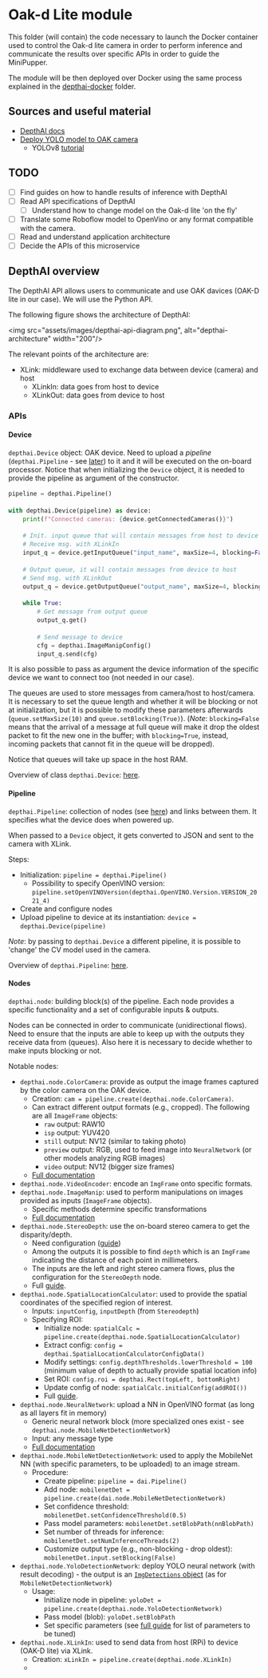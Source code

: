 # Oak-d Lite module

This folder (will contain) the code necessary to launch the Docker container used to control the Oak-d lite camera in order to perform inference and communicate the results over specific APIs in order to guide the MiniPupper.

The module will be then deployed over Docker using the same process explained in the [depthai-docker](../depthai-docker/) folder.

## Sources and useful material

- [DepthAI docs](https://docs.luxonis.com/projects/api/en/latest/)
- [Deploy YOLO model to OAK camera](https://docs.roboflow.com/deploy/luxonis-oak)
  - YOLOv8 [tutorial](https://github.com/luxonis/depthai-ml-training/blob/master/colab-notebooks/YoloV8_training.ipynb)

## TODO

- [ ] Find guides on how to handle results of inference with DepthAI
- [ ] Read API specifications of DepthAI
  - [ ] Understand how to change model on the Oak-d lite 'on the fly'
- [ ] Translate some Roboflow model to OpenVino or any format compatible with the camera.
- [ ] Read and understand application architecture
- [ ] Decide the APIs of this microservice

## DepthAI overview

The DepthAI API allows users to communicate and use OAK davices (OAK-D lite in our case).
We will use the Python API.

The following figure shows the architecture of DepthAI:

<img src="assets/images/depthai-api-diagram.png", alt="depthai-architecture" width="200"/>

The relevant points of the architecture are:

- XLink: middleware used to exchange data between device (camera) and host
  - XLinkIn: data goes from host to device
  - XLinkOut: data goes from device to host

### APIs

#### Device

`depthai.Device` object: OAK device.
Need to upload a *pipeline* (`depthai.Pipeline` - see [later](#pipeline)) to it and it will be executed on the on-board processor.
Notice that when initializing the `Device` object, it is needed to provide the pipeline as argument of the constructor.

```python
pipeline = depthai.Pipeline()

with depthai.Device(pipeline) as device:
    print(f"Connected cameras: {device.getConnectedCameras()}")

    # Init. input queue that will contain messages from host to device
    # Receive msg. with XLinkIn
    input_q = device.getInputQueue("input_name", maxSize=4, blocking=False)

    # Output queue, it will contain messages from device to host
    # Send msg. with XLinkOut
    output_q = device.getOutputQueue("output_name", maxSize=4, blocking=False)

    while True:
        # Get message from output queue
        output_q.get()

        # Send message to device
        cfg = depthai.ImageManipConfig()
        input_q.send(cfg)
```

It is also possible to pass as argument the device information of the specific device we want to connect too (not needed in our case).

The queues are used to store messages from camera/host to host/camera.
It is necessary to set the queue length and whether it will be blocking or not at initialization, but it is possible to modify these parameters afterwards (`queue.setMaxSize(10)` and `queue.setBlocking(True)`).
(*Note*: `blocking=False` means that the arrival of a message at full queue will make it drop the oldest packet to fit the new one in the buffer; with `blocking=True`, instead, incoming packets that cannot fit in the queue will be dropped).

Notice that queues will take up space in the host RAM.

Overview of class `depthai.Device`: [here](https://docs.luxonis.com/projects/api/en/latest/components/device/#reference).

#### Pipeline

`depthai.Pipeline`: collection of nodes (see [here](#nodes)) and links between them.
It specifies what the device does when powered up.

When passed to a `Device` object, it gets converted to JSON and sent to the camera with XLink.

Steps:

- Initialization: `pipeline = depthai.Pipeline()`
  - Possibility to specify OpenVINO version: `pipeline.setOpenVINOVersion(depthai.OpenVINO.Version.VERSION_2021_4)`
- Create and configure nodes
- Upload pipeline to device at its instantiation: `device = depthai.Device(pipeline)`

*Note*: by passing to `depthai.Device` a different pipeline, it is possible to 'change' the CV model used in the camera.

Overview of `depthai.Pipeline`: [here](https://docs.luxonis.com/projects/api/en/latest/components/pipeline/#reference).

#### Nodes

`depthai.node`: building block(s) of the pipeline.
Each node provides a specific functionality and a set of configurable inputs & outputs.

Nodes can be connected in order to communicate (unidirectional flows).
Need to ensure that the inputs are able to keep up with the outputs they receive data from (queues).
Also here it is necessary to decide whether to make inputs blocking or not.

Notable nodes:

- `depthai.node.ColorCamera`: provide as output the image frames captured by the color camera on the OAK device.
  - Creation: `cam = pipeline.create(depthai.node.ColorCamera)`.
  - Can extract different output formats (e.g., cropped). The following are all `ImageFrame` objects:
    - `raw` output: RAW10
    - `isp` output: YUV420
    - `still` output: NV12 (similar to taking photo)
    - `preview` output: RGB, used to feed image into `NeuralNetwork` (or other models analyzing RGB images)
    - `video` output: NV12 (bigger size frames)
  - [Full documentation](https://docs.luxonis.com/projects/api/en/latest/components/nodes/color_camera/#colorcamera)
- `depthai.node.VideoEncoder`: encode an `ImgFrame` onto specific formats.
- `depthai.node.ImageManip`: used to perform manipulations on images provided as inputs (`ImageFrame` objects).
  - Specific methods determine specific transformations
  - [Full documentation](https://docs.luxonis.com/projects/api/en/latest/components/nodes/image_manip/#imagemanip)
- `depthai.node.StereoDepth`: use the on-board stereo camera to get the disparity/depth.
  - Need configuration ([guide](https://docs.luxonis.com/projects/api/en/latest/tutorials/configuring-stereo-depth/#configuring-stereo-depth))
  - Among the outputs it is possible to find `depth` which is an `ImgFrame` indicating the distance of each point in millimeters.
  - The inputs are the left and right stereo camera flows, plus the configuration for the `StereoDepth` node.
  - Full [guide](https://docs.luxonis.com/projects/api/en/latest/components/nodes/stereo_depth/#stereodepth).
- `depthai.node.SpatialLocationCalculator`: used to provide the spatial coordinates of the specified region of interest.
  - Inputs: `inputConfig`, `inputDepth` (from `Stereodepth`)
  - Specifying ROI:
    - Initialize node: `spatialCalc = pipeline.create(depthai.node.SpatialLocationCalculator)`
    - Extract config: `config = depthai.SpatialLocationCalculatorConfigData()`
    - Modify settings: `config.depthThresholds.lowerThreshold = 100` (minimum value of depth to actually provide spatial location info)
    - Set ROI: `config.roi = depthai.Rect(topLeft, bottomRight)`
    - Update config of node: `spatialCalc.initialConfig(addROI())`
    - Full [guide](https://docs.luxonis.com/projects/api/en/latest/components/nodes/spatial_location_calculator/#spatiallocationcalculator).
- `depthai.node.NeuralNetwork`: upload a NN in OpenVINO format (as long as all layers fit in memory)
  - Generic neural network block (more specialized ones exist - see `depthai.node.MobileNetDetectionNetwork`)
  - Input: any message type
  - [Full documentation](https://docs.luxonis.com/projects/api/en/latest/components/nodes/neural_network/#neuralnetwork)
- `depthai.node.MobileNetDetectionNetwork`: used to apply the MobileNet NN (with specific parameters, to be uploaded) to an image stream.
  - Procedure:
    - Create pipeline: `pipeline = dai.Pipeline()`
    - Add node: `mobilenetDet = pipeline.create(dai.node.MobileNetDetectionNetwork)`
    - Set confidence threshold: `mobilenetDet.setConfidenceThreshold(0.5)`
    - Pass model parameters: `mobilenetDet.setBlobPath(nnBlobPath)`
    - Set number of threads for inference: `mobilenetDet.setNumInferenceThreads(2)`
    - Customize output type (e.g., non-blocking - drop oldest): `mobilenetDet.input.setBlocking(False)`
- `depthai.node.YoloDetectionNetwork`: deploy YOLO neural network (with result decoding) - the output is an [`ImgDetections` object](https://docs.luxonis.com/projects/api/en/latest/components/messages/img_detections/#imgdetections) (as for `MobileNetDetectionNetwork`)
  - Usage:
    - Initialize node in pipeline: `yoloDet = pipeline.create(depthai.node.YoloDetectionNetwork)`
    - Pass model (blob): `yoloDet.setBlobPath`
    - Set specific parameters (see [full guide](https://docs.luxonis.com/projects/api/en/latest/components/nodes/yolo_detection_network/#yolodetectionnetwork) for list of parameters to be tuned)
- `depthai.node.XLinkIn`: used to send data from host (RPi) to device (OAK-D lite) via XLink.
  - Creation: `xLinkIn = pipeline.create(depthai.node.XLinkIn)`
  - 
